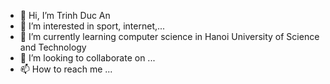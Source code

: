 - 👋 Hi, I’m Trinh Duc An
- 👀 I’m interested in sport, internet,...
- 🌱 I’m currently learning computer science in Hanoi University of Science and Technology 
- 💞️ I’m looking to collaborate on ...
- 📫 How to reach me ...

<!---
trinhducan21/trinhducan21 is a ✨ special ✨ repository because its `README.md` (this file) appears on your GitHub profile.
You can click the Preview link to take a look at your changes.
--->

